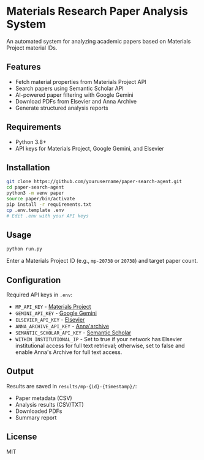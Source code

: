 # Materials Research Paper Analysis System

An automated system for analyzing academic papers based on Materials Project material IDs.

## Features

- Fetch material properties from Materials Project API
- Search papers using Semantic Scholar API
- AI-powered paper filtering with Google Gemini
- Download PDFs from Elsevier and Anna Archive
- Generate structured analysis reports

## Requirements

- Python 3.8+
- API keys for Materials Project, Google Gemini, and Elsevier

## Installation

```bash
git clone https://github.com/yourusername/paper-search-agent.git
cd paper-search-agent
python3 -m venv paper
source paper/bin/activate
pip install -r requirements.txt
cp .env.template .env
# Edit .env with your API keys
```

## Usage

```bash
python run.py
```

Enter a Materials Project ID (e.g., `mp-20738` or `20738`) and target paper count.

## Configuration

Required API keys in `.env`:
- `MP_API_KEY` - [Materials Project](https://next-gen.materialsproject.org/api)
- `GEMINI_API_KEY` - [Google Gemini](https://aistudio.google.com/apikey)  
- `ELSEVIER_API_KEY` - [Elsevier](https://dev.elsevier.com/apikey/manage)
- `ANNA_ARCHIVE_API_KEY` - [Anna'archive](https://annas-archive.org/donate)
- `SEMANTIC_SCHOLAR_API_KEY` - [Semantic Scholar](https://www.semanticscholar.org/product/api)
- `WITHIN_INSTITUTIONAL_IP` - Set to true if your network has Elsevier institutional access for full text retrieval; otherwise, set to false and enable Anna's Archive for full text access.

## Output

Results are saved in `results/mp-{id}-{timestamp}/`:
- Paper metadata (CSV)
- Analysis results (CSV/TXT)
- Downloaded PDFs
- Summary report

## License

MIT